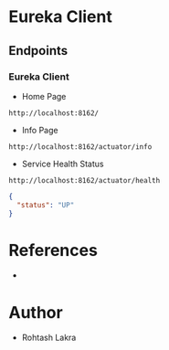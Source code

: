 # Eureka Client

## Endpoints

### Eureka Client

- Home Page

```shell
http://localhost:8162/
```

- Info Page

```shell
http://localhost:8162/actuator/info
```

- Service Health Status

```shell
http://localhost:8162/actuator/health
```

```json
{
  "status": "UP"
}
```

# References
- 

# Author

- Rohtash Lakra
